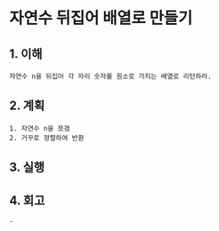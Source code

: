 # 자연수 뒤집어 배열로 만들기

## 1. 이해
    자연수 n을 뒤집어 각 자리 숫자를 원소로 가지는 배열로 리턴하라.

## 2. 계획
    1. 자연수 n을 쪼갬
    2. 거꾸로 정렬하여 반환

## 3. 실행

## 4. 회고
    - 